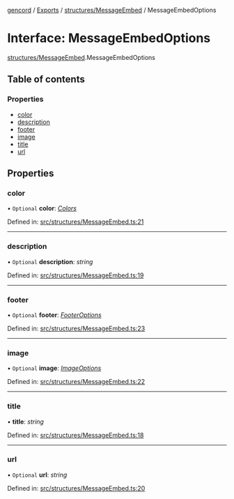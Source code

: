 [gencord](../README.md) / [Exports](../modules.md) / [structures/MessageEmbed](../modules/structures_messageembed.md) / MessageEmbedOptions

# Interface: MessageEmbedOptions

[structures/MessageEmbed](../modules/structures_messageembed.md).MessageEmbedOptions

## Table of contents

### Properties

- [color](structures_messageembed.messageembedoptions.md#color)
- [description](structures_messageembed.messageembedoptions.md#description)
- [footer](structures_messageembed.messageembedoptions.md#footer)
- [image](structures_messageembed.messageembedoptions.md#image)
- [title](structures_messageembed.messageembedoptions.md#title)
- [url](structures_messageembed.messageembedoptions.md#url)

## Properties

### color

• `Optional` **color**: [_Colors_](../enums/constants_Colors.Colors.md)

Defined in: [src/structures/MessageEmbed.ts:21](https://github.com/Gencord/gencord/blob/a52c25b/src/structures/MessageEmbed.ts#L21)

---

### description

• `Optional` **description**: _string_

Defined in: [src/structures/MessageEmbed.ts:19](https://github.com/Gencord/gencord/blob/a52c25b/src/structures/MessageEmbed.ts#L19)

---

### footer

• `Optional` **footer**: [_FooterOptions_](structures_messageembed.footeroptions.md)

Defined in: [src/structures/MessageEmbed.ts:23](https://github.com/Gencord/gencord/blob/a52c25b/src/structures/MessageEmbed.ts#L23)

---

### image

• `Optional` **image**: [_ImageOptions_](structures_messageembed.imageoptions.md)

Defined in: [src/structures/MessageEmbed.ts:22](https://github.com/Gencord/gencord/blob/a52c25b/src/structures/MessageEmbed.ts#L22)

---

### title

• **title**: _string_

Defined in: [src/structures/MessageEmbed.ts:18](https://github.com/Gencord/gencord/blob/a52c25b/src/structures/MessageEmbed.ts#L18)

---

### url

• `Optional` **url**: _string_

Defined in: [src/structures/MessageEmbed.ts:20](https://github.com/Gencord/gencord/blob/a52c25b/src/structures/MessageEmbed.ts#L20)
